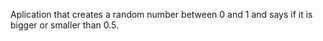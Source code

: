 

Aplication that creates a random number between 0 and 1 and says if it is bigger or smaller than 0.5.

